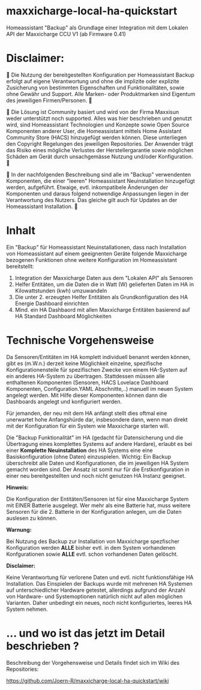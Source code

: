# maxxicharge-local-ha-quickstart
Homeassistant "Backup" als Grundlage einer Integration mit dem Lokalen API der Maxxicharge CCU V1 (ab Firmware 0.41)

# Disclaimer:

🚨 Die Nutzung der bereitgestellten Konfiguration per Homeassistant Backup erfolgt auf eigene Verantwortung und ohne die implizite oder explizite Zusicherung von bestimmten Eigenschaften und Funktionalitäten, sowie ohne Gewähr und Support.
Alle Marken- oder Produktmarken sind Eigentum des jeweiligen Firmen/Personen. 🚨

🚨 Die Lösung ist Community basiert und wird von der Firma Maxxisun weder unterstützt noch supported. Alles was hier beschrieben und genutzt wird, sind Homeassistant Technologien und Konzepte sowie Open Source 
Komponenten anderer User, die Homeassistant mittels Home Assistant Community Store (HACS) hinzugefügt werden können. Diese unterliegen den Copyright Regelungen des jeweiligen Repositories. Der Anwender trägt das Risiko eines mögliche Verlustes 
der Herstellergarantie sowie möglichen Schäden am Gerät durch unsachgemässe Nutzung und/oder Konfiguration. 🚨

🚨 In der nachfolgenden Beschreibung sind alle im "Backup" verwendenten Komponenten, die einer "leeren" Homeassistant Neuinstallation hinzugefügt werden, aufgeführt. Etwaige, evtl. inkompatibele Änderungen
der Komponenten und daraus folgend notwendige Anpassungen liegen in der Verantwortung des Nutzers. Das gleiche gilt auch für Updates an der Homeassistant Installation. 🚨

# Inhalt

Ein "Backup" für Homeassistant Neuinstallationen, dass nach Installation von Homeassistant auf einem geeignenten Geräte folgende Maxxicharge bezogenen Funktionen ohne weitere Konfiguration
im Homeassistant bereitstellt:

1. Integration der Maxxicharge Daten aus dem "Lokalen API" als Sensoren
2. Helfer Entitäten, um die Daten die in Watt (W) gelieferten Daten im HA in Kilowattstunden (kwh) umzuwandeln
3. Die unter 2. erzeugten Helfer Entitäten als Grundkonfiguration des HA Energie Dashboard einrichten
4. Mind. ein HA Dashbaord mit allen Maxxicharge Entitäten basierend auf HA Standard Dashboard Möglichkeiten

# Technische Vorgehensweise

Da Sensoren/Entitäten im HA komplett individuell benannt werden können, gibt es (m.W.n.) derzeit keine Möglichkeit einzelne, spezifische Konfigurationensteile für spezifischen Zwecke
von einem HA-System auf ein anderes HA-System zu übertragen. Stattdessen müssen alle enthaltenen Komponenten (Sensoren, HACS Lovelace Dashboard Komponenten, Configuration.YAML Abschnitte,..) manuell im neuen System 
angelegt werden. Mit Hilfe dieser Komponenten können dann die Dashboards angelegt und konfiguriert werden.

Für jemanden, der neu mit dem HA anfängt stellt dies oftmal eine unerwartet hohe Anfangshürde dar, insbesondere dann, wenn man direkt mit der Konfiguration für ein System wie Maxxicharge starten will.

Die "Backup Funktionalität" im HA (gedacht für Datensicherung und die Übertragung eines komplettes Systems auf andere Hardare), erlaubt es bei einer **Komplette Neuinstallation** des HA Systems eine eine 
Basiskonfiguration (ohne Daten) einzuspielen. Wichtig: Ein Backup überschreibt alle Daten und Konfigurationen, die im jeweiligen HA System gemacht worden sind. Der Ansatz ist somit nur für die Erstkonfiguration 
in einer neu bereitgestellten und noch nicht genutzen HA Instanz geeignet.

**Hinweis:**

Die Konfiguration der Entitäten/Sensoren ist für eine Maxxicharge System mit EINER Batterie ausgelegt. Wer mehr als eine Batterie hat, muss weitere Sensoren für die 2. Batterie in der Konfiguration anlegen,
um die Daten auslesen zu können.

**Warnung:** 

Bei Nutzung des Backup zur Installation von Maxxicharge spezfischer Konfiguration werden **ALLE** bisher evtl. in dem System vorhandenen Konfgurationen sowie **ALLE** evtl. schon vorhandenen Daten gelöscht. 

**Disclaimer:**

Keine Verantwortung für verlorene Daten und evtl. nicht funktionsfähige HA Installation. Das Einspielen der Backups wurde mit mehrenen HA Systemen auf unterschiedlicher Hardware getestet, allerdings
aufgrund der Anzahl von Hardware- und Systemoptionen natürlich nicht auf allen möglichen Varianten. Daher unbedingt ein neues, noch nicht konfiguriertes, leeres HA System nehmen.

# ... und wo ist das jetzt im Detail beschrieben ?

Beschreibung der Vorgehensweise und Details findet sich im Wiki des Repositories: 

https://github.com/Joern-R/maxxicharge-local-ha-quickstart/wiki








